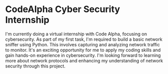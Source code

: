 
# CodeAlpha Cyber Security Internship 

I'm currently doing a virtual internship with Code Alpha, focusing on cybersecurity. As part of my first task, I'm required to build a basic network sniffer using Python. This involves capturing and analyzing network traffic to monitor. It's an exciting opportunity for me to apply my coding skills and gain hands-on experience in cybersecurity. I'm looking forward to learning more about network protocols and enhancing my understanding of network security through this project.

